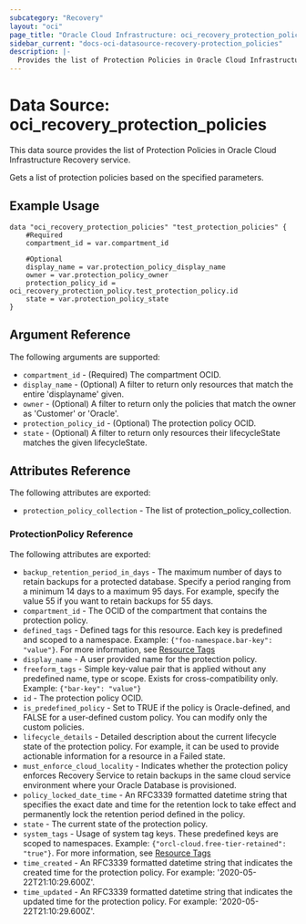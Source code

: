 ```yaml
---
subcategory: "Recovery"
layout: "oci"
page_title: "Oracle Cloud Infrastructure: oci_recovery_protection_policies"
sidebar_current: "docs-oci-datasource-recovery-protection_policies"
description: |-
  Provides the list of Protection Policies in Oracle Cloud Infrastructure Recovery service
---
```


# Data Source: oci_recovery_protection_policies
This data source provides the list of Protection Policies in Oracle Cloud Infrastructure Recovery service.

Gets a list of protection policies based on the specified parameters.


## Example Usage

```hcl
data "oci_recovery_protection_policies" "test_protection_policies" {
	#Required
	compartment_id = var.compartment_id

	#Optional
	display_name = var.protection_policy_display_name
	owner = var.protection_policy_owner
	protection_policy_id = oci_recovery_protection_policy.test_protection_policy.id
	state = var.protection_policy_state
}
```

## Argument Reference

The following arguments are supported:

* `compartment_id` - (Required) The compartment OCID.
* `display_name` - (Optional) A filter to return only resources that match the entire 'displayname' given.
* `owner` - (Optional) A filter to return only the policies that match the owner as 'Customer' or 'Oracle'.
* `protection_policy_id` - (Optional) The protection policy OCID.
* `state` - (Optional) A filter to return only resources their lifecycleState matches the given lifecycleState.


## Attributes Reference

The following attributes are exported:

* `protection_policy_collection` - The list of protection_policy_collection.

### ProtectionPolicy Reference

The following attributes are exported:

* `backup_retention_period_in_days` - The maximum number of days to retain backups for a protected database. Specify a period ranging from a minimum 14 days to a maximum 95 days. For example, specify the value 55 if you want to retain backups for 55 days.
* `compartment_id` - The OCID of the compartment that contains the protection policy.
* `defined_tags` - Defined tags for this resource. Each key is predefined and scoped to a namespace. Example: `{"foo-namespace.bar-key": "value"}`. For more information, see [Resource Tags](https://docs.oracle.com/en-us/iaas/Content/General/Concepts/resourcetags.htm) 
* `display_name` - A user provided name for the protection policy.
* `freeform_tags` - Simple key-value pair that is applied without any predefined name, type or scope. Exists for cross-compatibility only. Example: `{"bar-key": "value"}` 
* `id` - The protection policy OCID.
* `is_predefined_policy` - Set to TRUE if the policy is Oracle-defined, and FALSE for a user-defined custom policy. You can modify only the custom policies.
* `lifecycle_details` - Detailed description about the current lifecycle state of the protection policy. For example, it can be used to provide actionable information for a resource in a Failed state.
* `must_enforce_cloud_locality` - Indicates whether the protection policy enforces Recovery Service to retain backups in the same cloud service environment where your Oracle Database is provisioned.
* `policy_locked_date_time` - An RFC3339 formatted datetime string that specifies the exact date and time for the retention lock to take effect and permanently lock the retention period defined in the policy. 
* `state` - The current state of the protection policy. 
* `system_tags` - Usage of system tag keys. These predefined keys are scoped to namespaces. Example: `{"orcl-cloud.free-tier-retained": "true"}`. For more information, see [Resource Tags](https://docs.oracle.com/en-us/iaas/Content/General/Concepts/resourcetags.htm) 
* `time_created` - An RFC3339 formatted datetime string that indicates the created time for the protection policy. For example: '2020-05-22T21:10:29.600Z'. 
* `time_updated` - An RFC3339 formatted datetime string that indicates the updated time for the protection policy. For example: '2020-05-22T21:10:29.600Z'. 

